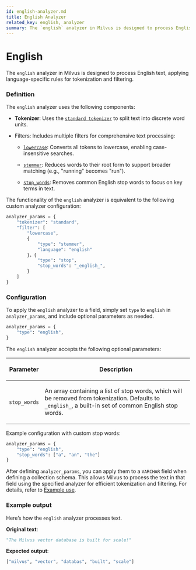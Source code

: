 ```yaml
---
id: english-analyzer.md
title: English Analyzer
related_key: english, analyzer
summary: The `english` analyzer in Milvus is designed to process English text, applying language-specific rules for tokenization and filtering.​
---
```


# English​

The `english` analyzer in Milvus is designed to process English text, applying language-specific rules for tokenization and filtering.​

### Definition​

The `english` analyzer uses the following components:​

- **Tokenizer**: Uses the [`standard tokenizer`](standard-tokenizer.md) to split text into discrete word units.​

- Filters: Includes multiple filters for comprehensive text processing:​

    - [`lowercase`](lowercase-filter.md): Converts all tokens to lowercase, enabling case-insensitive searches.​

    - [`stemmer`](stemmer-filter.md): Reduces words to their root form to support broader matching (e.g., "running" becomes "run").​

    - [`stop_words`](stop-filter.md): Removes common English stop words to focus on key terms in text.​

The functionality of the `english` analyzer is equivalent to the following custom analyzer configuration:​

```python
analyzer_params = {​
    "tokenizer": "standard",​
    "filter": [​
        "lowercase",​
        {​
            "type": "stemmer",​
            "language": "english"​
        }，{​
            "type": "stop",​
            "stop_words": "_english_",​
        }​
    ]​
}​
```

### Configuration​

To apply the `english` analyzer to a field, simply set `type` to `english` in `analyzer_params`, and include optional parameters as needed.​

```python
analyzer_params = {​
    "type": "english",​
}​
```

The `english` analyzer accepts the following optional parameters: ​

<table data-block-token="YMmUdQtabozHZnxC09QcajU0nvd"><thead><tr><th data-block-token="N1Qfdbd9Vok7mkx0OGpcx49cnUM" colspan="1" rowspan="1"><p data-block-token="PxYUdGyrMoa4x5x3sCpcF7JLn1e">Parameter​</p>

</th><th data-block-token="WIQKdcE3coxEirxwmpucXGuin7f" colspan="1" rowspan="1"><p data-block-token="VAHCdZFTkoeSJNxgPmicGnOZnWh">Description​</p>

</th></tr></thead><tbody><tr><td data-block-token="NzThd1pxQoektPxhqrQc7Oxcnhl" colspan="1" rowspan="1"><p data-block-token="SW6SdE2iyohhGaxQIfpcjZfCnBx"><code>stop_words</code>​</p>

</td><td data-block-token="KSAbdmKPCowsR7x7UO8c8ngFnnh" colspan="1" rowspan="1"><p data-block-token="F3E1dFjL3oUrl5xWq3ucpVPon7c">An array containing a list of stop words, which will be removed from tokenization. Defaults to <code>_english_</code>, a built-in set of common English stop words.​</p>

</td></tr></tbody></table>

Example configuration with custom stop words:​

```python
analyzer_params = {​
    "type": "english",​
    "stop_words": ["a", "an", "the"]​
}​
```

After defining `analyzer_params`, you can apply them to a `VARCHAR` field when defining a collection schema. This allows Milvus to process the text in that field using the specified analyzer for efficient tokenization and filtering. For details, refer to [Example use](analyzer-overview.md#Example-use).​

### Example output​

Here’s how the `english` analyzer processes text.​

**Original text**:​

```python
"The Milvus vector database is built for scale!"​
```

**Expected output**:​

```python
["milvus", "vector", "databas", "built", "scale"]​
```